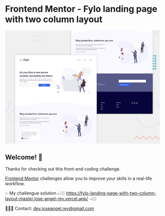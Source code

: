 # Frontend Mentor - Fylo landing page with two column layout

![Design preview for the Fylo landing page with two column layout challenge](./design/desktop-preview.jpg)

## Welcome! 👋

Thanks for checking out this front-end coding challenge.

[Frontend Mentor](https://www.frontendmentor.io) challenges allow you to improve your skills in a real-life workflow.

💡 My challengue solution 👉🏼 https://fylo-landing-page-with-two-column-layout-master.jose-angel-rey.vercel.app/ 👈🏼

👨🏼‍💻 Contact: dev.joseangel.rey@gmail.com
